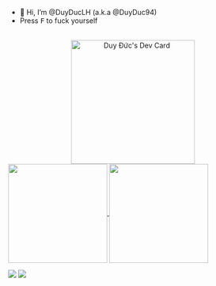 - 👋 Hi, I’m @DuyDucLH (a.k.a @DuyDuc94)
- Press <kbd>F</kbd> to fuck yourself
<br>
<div style="text-align: center" id="daily-dev-card">
  <a href="https://app.daily.dev/duyduc94">
    <img src="https://api.daily.dev/devcards/973512fc4b2940248b19a0c50df3fb74.png?r=v25" width="250" alt="Duy Đức's Dev Card"/>
  </a>
</div>

<a href="https://github.com/DuyDucLH/github-readme-stats">
  <img height=200 align="center" src="https://github-readme-stats.vercel.app/api?username=DuyDucLH&custom_title=My+Github+Stats&hide=stars,issues&show_icons=true&rank_icon=github&line_height=32" />
</a>
<a href="https://github.com/DuyDucLH/github-readme-stats">
  <img height=200 align="center" src="https://github-readme-stats.vercel.app/api/top-langs/?username=DuyDucLH&layout=compact&langs_count=10&card_width=250" />
</a>


![](https://hit.yhype.me/github/profile?user_id=117431803)
![](https://komarev.com/ghpvc/?username=DuyDucLH&style=plastic&label=People+Who+Found+Me)